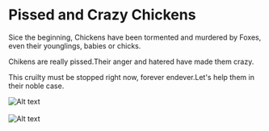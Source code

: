 # Pissed and Crazy Chickens

Sice the beginning, Chickens have been tormented and murdered by Foxes, even their younglings, babies or chicks. 

Chikens are really pissed.Their anger and hatered have made them crazy.

This cruilty must be stopped right now, forever endever.Let's help them in their noble case.

![Alt text](https://github.com/acdirican/pissed-and-crazy-chikens/blob/master/poster.jpg?raw=true)
<br>
<br>
![Alt text](https://github.com/acdirican/pissed-and-crazy-chikens/blob/master/game.jpg?raw=true)
